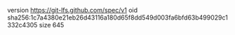 version https://git-lfs.github.com/spec/v1
oid sha256:1c7a4380e21eb26d43116a180d65f8dd549d003fa6bfd63b499029c1332c4305
size 645
